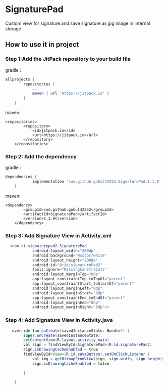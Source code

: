 # SignaturePad
Custom view for signature and save signature as jpg image in internal storage

## How to use it in project

### Step 1:Add the JitPack repository to your build file

gradle :

```gradle
allprojects {
		repositories {
			...
			maven { url 'https://jitpack.io' }
		}
	}
```
maven:
```maven
<repositories>
		<repository>
		    <id>jitpack.io</id>
		    <url>https://jitpack.io</url>
		</repository>
	</repositories>
```
### Step 2: Add the dependency

gradle :
```gradle
dependencies {
	        implementation 'com.github.gokul42252:SignaturePad:1.1.0'
	}
```
maven:
```maven
<dependency>
	    <groupId>com.github.gokul42252</groupId>
	    <artifactId>SignaturePad</artifactId>
	    <version>1.1.0</version>
	</dependency>
```

### Step 3: Add Signature View in Activity.xml
```java
  <com.ct.signaturepad2.SignaturePad
            android:layout_width="300dp"
            android:background="@color/white"
            android:layout_height="200dp"
            android:id="@+id/signaturePad2"
            tools:ignore="MissingConstraints"
            android:layout_marginTop="8dp"
            app:layout_constraintTop_toTopOf="parent"
            app:layout_constraintStart_toStartOf="parent"
            android:layout_marginLeft="8dp"
            android:layout_marginStart="8dp"
            app:layout_constraintEnd_toEndOf="parent"
            android:layout_marginEnd="8dp"
            android:layout_marginRight="8dp"/>
```
### Step 4: Add Signature View in Activity.java
```java
   override fun onCreate(savedInstanceState: Bundle?) {
        super.onCreate(savedInstanceState)
        setContentView(R.layout.activity_main)
        val sign = findViewById<SignaturePad>(R.id.signaturePad2)
        sign.isDrawingCacheEnabled = true
        findViewById<View>(R.id.saveButton).setOnClickListener {
            val img = getBitmapFromView(sign, sign.width, sign.height)
            sign.isDrawingCacheEnabled = false
       
        }

    }
```


